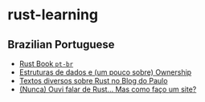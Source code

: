 # rust-learning

## Brazilian Portuguese

* [Rust Book `pt-br`](https://github.com/rust-br/rust-book-pt-br)
* [Estruturas de dados e (um pouco sobre) Ownership](https://github.com/bltavares/presentations/blob/gh-pages/rust-tipos-e-ownership/rust-tipos-e-ownership.org)
* [Textos diversos sobre Rust no Blog do Paulo](https://medium.com/@PauloHRPinheiro)
* [(Nunca) Ouvi falar de Rust… Mas como faço um site?](https://presentations.bltavares.com/nunca-ouvi-falar-de-rust/#/slide-orgef8f248)
